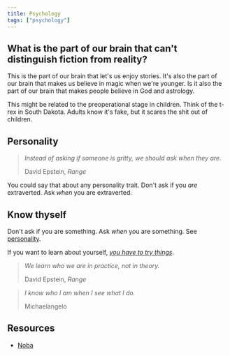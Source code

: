 ```yaml
---
title: Psychology
tags: ["psychology"]
---
```


## What is the part of our brain that can't distinguish fiction from reality?

This is the part of our brain that let's us enjoy stories. It's also the part of our brain that makes us believe in magic when we're younger. Is it also the part of our brain that makes people believe in God and astrology.

This might be related to the preoperational stage in children. Think of the t-rex in South Dakota. Adults know it's fake, but it scares the shit out of children.

## Personality

> *Instead of asking *if* someone is gritty, we should ask *when* they are.*
>
> David Epstein, *Range*

You could say that about any personality trait. Don't ask if you *are* extraverted. Ask *when* you are extraverted.

## Know thyself

Don't ask if you are something. Ask *when* you are something. See [personality](#personality).

If you want to learn about yourself, [*you have to try things*](https://samfeldstein.xyz/blog/get-out-of-the-water/).

> *We learn who we are in practice, not in theory.*
>
> David Epstein, *Range*

> *I know who I am when I see what I do.*
>
> Michaelangelo

## Resources

- [Noba](https://nobaproject.com)
